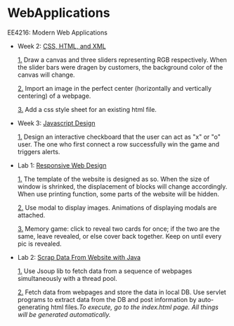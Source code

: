 # WebApplications
EE4216: Modern Web Applications


+ Week 2: [CSS, HTML, and XML](./CSS_HTML_XML/)
  
  [1.](./CSS_HTML_XML/CanvasWithThreeSliders.html) Draw a canvas and three sliders representing RGB respectively. When the slider bars were dragen by customers, the background color of the canvas will change.
  
  [2.](./CSS_HTML_XML/PerfectCenterAPicture) Import an image in the perfect center (horizontally and vertically centering) of a webpage.
  
  [3.](./CSS_HTML_XML/selector.css) Add a css style sheet for an existing html file.

+ Week 3: [Javascript Design](./Javascript_design/)

  [1.](./Javascript_design/tic-tac-toe.html) Design an interactive checkboard that the user can act as "x" or "o" user. The one who first connect a row successfully win the game and triggers alerts.
  
+ Lab 1: [Responsive Web Design](./Responsive_web_design/)

  [1.](./Responsive_web_design/Selector_and_Media_query.html) The template of the website is designed as so. When the size of window is shrinked, the displacement of blocks will change accordingly. When use printing function, some parts of the website will be hidden.
  
  [2.](./Responsive_web_design/modal.html) Use modal to display images. Animations of displaying modals are attached.

  [3.](./Find_Pairs_Memory_Game/index.html) Memory game: click to reveal two cards for once; if the two are the same, leave revealed, or else cover back together. Keep on until every pic is revealed.

+ Lab 2: [Scrap Data From Website with Java](./Web_scrapper)

  [1.](./Web_scrapper/ExecutorServiceRetreaver.java) Use Jsoup lib to fetch data from a sequence of webpages simultaneously with a thread pool.
  
  [2.](./Web_scrapper/PostServlet.java) Fetch data from webpages and store the data in local DB. Use servlet programs to extract data from the DB and post information by auto-generating html files.*To execute, go to the index.html page. All things will be generated automatically.*
